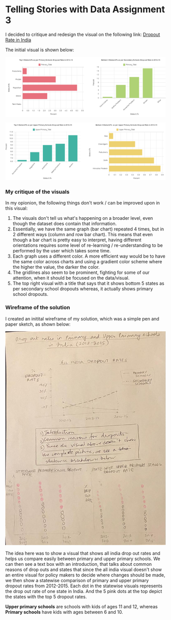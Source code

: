 # Telling Stories with Data Assignment 3

I decided to critique and redesign the visual on the following link: [Dropout Rate in India](https://data.gov.in/major-indicator/drop-out-rate)

The initial visual is shown below:

![Img1](/Images/Img1.PNG)

![Img2](/Images/Img2.PNG)

### My critique of the visuals

In my opionion, the following things don't work / can be improved upon in this visual:
1. The visuals don't tell us what's happening on a broader level, even though the dataset does contain that information. 
2. Essentially, we have the same graph (bar chart) repeated 4 times, but in 2 different ways (column and row bar chart). This means that even though a bar chart is pretty easy to interpret, having different orientations requires some level of re-learning / re-understanding to be performed by the user which takes some time. 
3. Each graph uses a different color. A more efficient way would be to have the same color across charts and using a gradient color scheme where the higher the value, the darker the color. 
4. The gridlines also seem to be prominent, fighting for some of our attention, when it should be focused on the data/visual. 
5. The top right visual with a title that says that it shows bottom 5 states as per secondary school dropouts whereas, it actually shows primary school dropouts. 

### Wireframe of the solution

I created an initital wireframe of my solution, which was a simple pen and paper sketch, as shown below:

![Wireframe](/Images/Wireframe.jpeg)

The idea here was to show a visual that shows all india drop out rates and helps us compare easily between primary and upper primary schools. We can then see a text box with an introduction, that talks about common reasons of drop outs and states that since the all india visual doesn't show an entire visual for policy makers to decide where changes should be made, we then show a statewise comparison of primary and upper primary dropout rates from 2012-2015. 
Each dot in the statewise visuals represents the drop out rate of one state in India. And the 5 pink dots at the top depict the states with the top 5 dropout rates. 

**Upper primary schools** are schools with kids of ages 11 and 12, whereas **Primary schools** have kids with ages between 6 and 10. 



